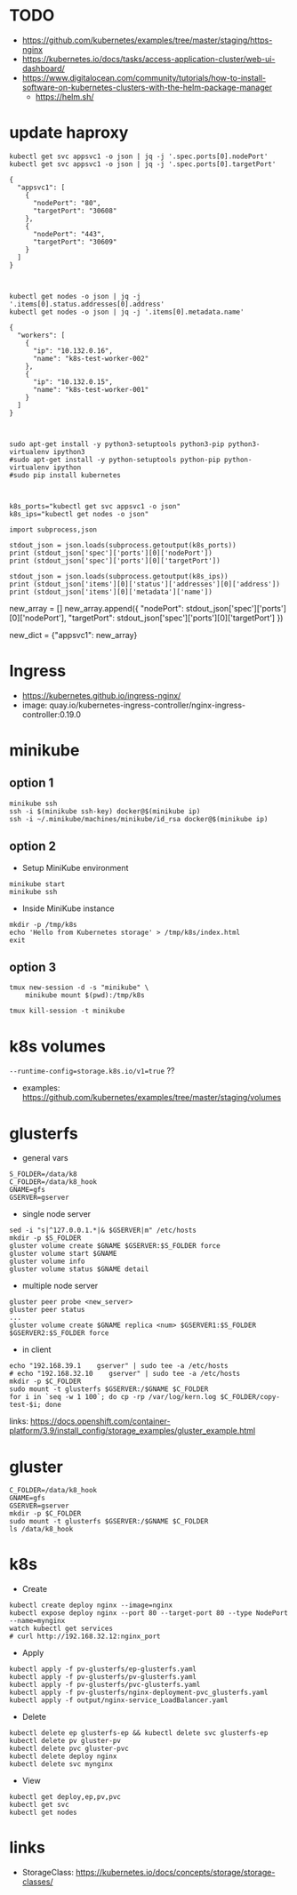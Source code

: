 # TODO

* https://github.com/kubernetes/examples/tree/master/staging/https-nginx
* https://kubernetes.io/docs/tasks/access-application-cluster/web-ui-dashboard/
* https://www.digitalocean.com/community/tutorials/how-to-install-software-on-kubernetes-clusters-with-the-helm-package-manager
    * https://helm.sh/


# update haproxy


```
kubectl get svc appsvc1 -o json | jq -j '.spec.ports[0].nodePort'
kubectl get svc appsvc1 -o json | jq -j '.spec.ports[0].targetPort'

{
  "appsvc1": [
    {
      "nodePort": "80",
      "targetPort": "30608"
    },
    {
      "nodePort": "443",
      "targetPort": "30609"
    }
  ]
}



kubectl get nodes -o json | jq -j '.items[0].status.addresses[0].address'
kubectl get nodes -o json | jq -j '.items[0].metadata.name'

{
  "workers": [
    {
      "ip": "10.132.0.16",
      "name": "k8s-test-worker-002"
    },
    {
      "ip": "10.132.0.15",
      "name": "k8s-test-worker-001"
    }
  ]
}



sudo apt-get install -y python3-setuptools python3-pip python3-virtualenv ipython3
#sudo apt-get install -y python-setuptools python-pip python-virtualenv ipython
#sudo pip install kubernetes



k8s_ports="kubectl get svc appsvc1 -o json"
k8s_ips="kubectl get nodes -o json"

import subprocess,json

stdout_json = json.loads(subprocess.getoutput(k8s_ports))
print (stdout_json['spec']['ports'][0]['nodePort'])
print (stdout_json['spec']['ports'][0]['targetPort'])

stdout_json = json.loads(subprocess.getoutput(k8s_ips))
print (stdout_json['items'][0]['status']['addresses'][0]['address'])
print (stdout_json['items'][0]['metadata']['name'])
```

new_array = []
new_array.append({
  "nodePort": stdout_json['spec']['ports'][0]['nodePort'],
  "targetPort": stdout_json['spec']['ports'][0]['targetPort']
  })

new_dict = {"appsvc1": new_array}



# Ingress

* https://kubernetes.github.io/ingress-nginx/
* image: quay.io/kubernetes-ingress-controller/nginx-ingress-controller:0.19.0


# minikube

## option 1

```shell
minikube ssh
ssh -i $(minikube ssh-key) docker@$(minikube ip)
ssh -i ~/.minikube/machines/minikube/id_rsa docker@$(minikube ip)
```

## option 2

* Setup MiniKube environment

```shell
minikube start
minikube ssh
```

* Inside MiniKube instance

```shell
mkdir -p /tmp/k8s
echo 'Hello from Kubernetes storage' > /tmp/k8s/index.html
exit
```

## option 3

```shell
tmux new-session -d -s "minikube" \
    minikube mount $(pwd):/tmp/k8s

tmux kill-session -t minikube
```

# k8s volumes

`--runtime-config=storage.k8s.io/v1=true` ??

* examples: https://github.com/kubernetes/examples/tree/master/staging/volumes


# glusterfs

* general vars

```shell
S_FOLDER=/data/k8
C_FOLDER=/data/k8_hook
GNAME=gfs
GSERVER=gserver
```

* single node server

```shell
sed -i "s|^127.0.0.1.*|& $GSERVER|m" /etc/hosts
mkdir -p $S_FOLDER
gluster volume create $GNAME $GSERVER:$S_FOLDER force
gluster volume start $GNAME
gluster volume info
gluster volume status $GNAME detail
```

* multiple node server

```shell
gluster peer probe <new_server>
gluster peer status
...
gluster volume create $GNAME replica <num> $GSERVER1:$S_FOLDER $GSERVER2:$S_FOLDER force
```

* in client

```shell
echo "192.168.39.1    gserver" | sudo tee -a /etc/hosts
# echo "192.168.32.10    gserver" | sudo tee -a /etc/hosts
mkdir -p $C_FOLDER
sudo mount -t glusterfs $GSERVER:/$GNAME $C_FOLDER
for i in `seq -w 1 100`; do cp -rp /var/log/kern.log $C_FOLDER/copy-test-$i; done
```

links: https://docs.openshift.com/container-platform/3.9/install_config/storage_examples/gluster_example.html






# gluster

```shell
C_FOLDER=/data/k8_hook
GNAME=gfs
GSERVER=gserver
mkdir -p $C_FOLDER
sudo mount -t glusterfs $GSERVER:/$GNAME $C_FOLDER
ls /data/k8_hook
```

# k8s

* Create

```shell
kubectl create deploy nginx --image=nginx
kubectl expose deploy nginx --port 80 --target-port 80 --type NodePort --name=mynginx
watch kubectl get services
# curl http://192.168.32.12:nginx_port
```

* Apply

```shell
kubectl apply -f pv-glusterfs/ep-glusterfs.yaml
kubectl apply -f pv-glusterfs/pv-glusterfs.yaml
kubectl apply -f pv-glusterfs/pvc-glusterfs.yaml
kubectl apply -f pv-glusterfs/nginx-deployment-pvc_glusterfs.yaml
kubectl apply -f output/nginx-service_LoadBalancer.yaml
```

* Delete

```shell
kubectl delete ep glusterfs-ep && kubectl delete svc glusterfs-ep
kubectl delete pv gluster-pv
kubectl delete pvc gluster-pvc
kubectl delete deploy nginx
kubectl delete svc mynginx
```

* View

```shell
kubectl get deploy,ep,pv,pvc
kubectl get svc
kubectl get nodes
```





# links

* StorageClass: https://kubernetes.io/docs/concepts/storage/storage-classes/
